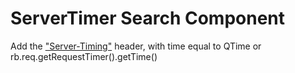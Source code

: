 # ServerTimer Search Component

Add the ["Server-Timing"](https://www.w3.org/TR/server-timing/) header, with time equal to QTime or 
rb.req.getRequestTimer().getTime() 
   